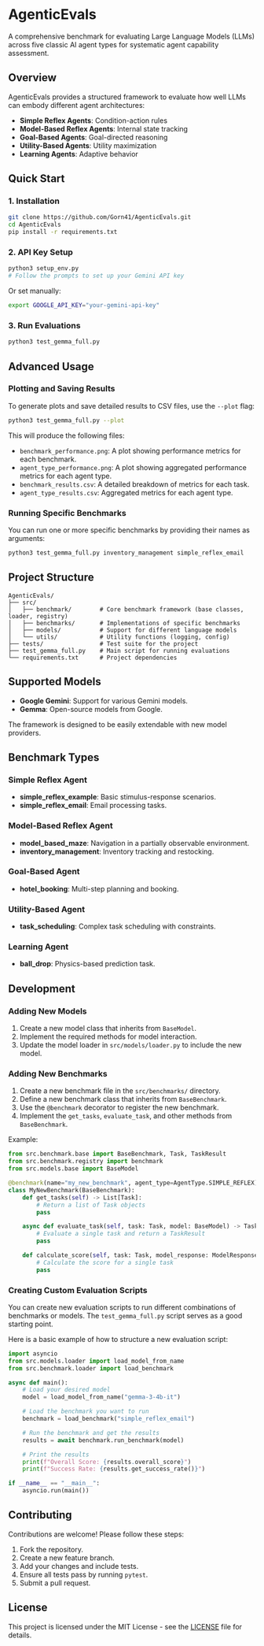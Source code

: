 # AgenticEvals

A comprehensive benchmark for evaluating Large Language Models (LLMs) across five classic AI agent types for systematic agent capability assessment.

## Overview

AgenticEvals provides a structured framework to evaluate how well LLMs can embody different agent architectures:

- **Simple Reflex Agents**: Condition-action rules
- **Model-Based Reflex Agents**: Internal state tracking
- **Goal-Based Agents**: Goal-directed reasoning
- **Utility-Based Agents**: Utility maximization
- **Learning Agents**: Adaptive behavior

## Quick Start

### 1. Installation

```bash
git clone https://github.com/Gorn41/AgenticEvals.git
cd AgenticEvals
pip install -r requirements.txt
```

### 2. API Key Setup

```bash
python3 setup_env.py
# Follow the prompts to set up your Gemini API key
```

Or set manually:
```bash
export GOOGLE_API_KEY="your-gemini-api-key"
```

### 3. Run Evaluations

```bash
python3 test_gemma_full.py
```

## Advanced Usage

### Plotting and Saving Results

To generate plots and save detailed results to CSV files, use the `--plot` flag:

```bash
python3 test_gemma_full.py --plot
```

This will produce the following files:

- `benchmark_performance.png`: A plot showing performance metrics for each benchmark.
- `agent_type_performance.png`: A plot showing aggregated performance metrics for each agent type.
- `benchmark_results.csv`: A detailed breakdown of metrics for each task.
- `agent_type_results.csv`: Aggregated metrics for each agent type.

### Running Specific Benchmarks

You can run one or more specific benchmarks by providing their names as arguments:

```bash
python3 test_gemma_full.py inventory_management simple_reflex_email
```

## Project Structure

```
AgenticEvals/
├── src/
│   ├── benchmark/        # Core benchmark framework (base classes, loader, registry)
│   ├── benchmarks/       # Implementations of specific benchmarks
│   ├── models/           # Support for different language models
│   └── utils/            # Utility functions (logging, config)
├── tests/                # Test suite for the project
├── test_gemma_full.py    # Main script for running evaluations
└── requirements.txt      # Project dependencies
```

## Supported Models

- **Google Gemini**: Support for various Gemini models.
- **Gemma**: Open-source models from Google.

The framework is designed to be easily extendable with new model providers.

## Benchmark Types

### Simple Reflex Agent
- **simple_reflex_example**: Basic stimulus-response scenarios.
- **simple_reflex_email**: Email processing tasks.

### Model-Based Reflex Agent
- **model_based_maze**: Navigation in a partially observable environment.
- **inventory_management**: Inventory tracking and restocking.

### Goal-Based Agent
- **hotel_booking**: Multi-step planning and booking.

### Utility-Based Agent
- **task_scheduling**: Complex task scheduling with constraints.

### Learning Agent
- **ball_drop**: Physics-based prediction task.

## Development

### Adding New Models

1.  Create a new model class that inherits from `BaseModel`.
2.  Implement the required methods for model interaction.
3.  Update the model loader in `src/models/loader.py` to include the new model.

### Adding New Benchmarks

1.  Create a new benchmark file in the `src/benchmarks/` directory.
2.  Define a new benchmark class that inherits from `BaseBenchmark`.
3.  Use the `@benchmark` decorator to register the new benchmark.
4.  Implement the `get_tasks`, `evaluate_task`, and other methods from `BaseBenchmark`.

Example:
```python
from src.benchmark.base import BaseBenchmark, Task, TaskResult
from src.benchmark.registry import benchmark
from src.models.base import BaseModel

@benchmark(name="my_new_benchmark", agent_type=AgentType.SIMPLE_REFLEX)
class MyNewBenchmark(BaseBenchmark):
    def get_tasks(self) -> List[Task]:
        # Return a list of Task objects
        pass

    async def evaluate_task(self, task: Task, model: BaseModel) -> TaskResult:
        # Evaluate a single task and return a TaskResult
        pass

    def calculate_score(self, task: Task, model_response: ModelResponse) -> float:
        # Calculate the score for a single task
        pass
```

### Creating Custom Evaluation Scripts

You can create new evaluation scripts to run different combinations of benchmarks or models. The `test_gemma_full.py` script serves as a good starting point.

Here is a basic example of how to structure a new evaluation script:

```python
import asyncio
from src.models.loader import load_model_from_name
from src.benchmark.loader import load_benchmark

async def main():
    # Load your desired model
    model = load_model_from_name("gemma-3-4b-it")

    # Load the benchmark you want to run
    benchmark = load_benchmark("simple_reflex_email")

    # Run the benchmark and get the results
    results = await benchmark.run_benchmark(model)

    # Print the results
    print(f"Overall Score: {results.overall_score}")
    print(f"Success Rate: {results.get_success_rate()}")

if __name__ == "__main__":
    asyncio.run(main())
```

## Contributing

Contributions are welcome! Please follow these steps:

1.  Fork the repository.
2.  Create a new feature branch.
3.  Add your changes and include tests.
4.  Ensure all tests pass by running `pytest`.
5.  Submit a pull request.

## License

This project is licensed under the MIT License - see the [LICENSE](LICENSE) file for details.
